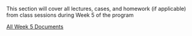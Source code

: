 This section will cover all lectures, cases, and homework (if applicable) from class sessions during Week 5 of the program

[All Week 5 Documents](https://elite-height-60d.notion.site/Week-5-151738528d8a80119b0bd134cbea4e8d?pvs=4)
